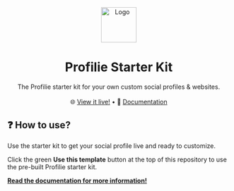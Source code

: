 <div align="center">
  <a href="#">
    <img src="https://profilie.github.io/media/logo.png" alt="Logo" width="80" height="80">
  </a>

  <h1 align="center">Profilie Starter Kit</h1>

  <p align="center">
    The Profilie starter kit for your own custom social profiles &amp; websites.
    <br />
    <br />
    🌐 <a href="https://profilie.github.io/starter/">View it live!</a>
    &bull;
    📘 <a href="https://profilie.github.io/docs/">Documentation</a>
  </p>
</div>

## ❓ How to use?
Use the starter kit to get your social profile live and ready to customize.

Click the green **Use this template** button at the top of this repository to use the pre-built Profilie starter kit.

[**Read the documentation for more information!**](https://profilie.github.io/docs/)

